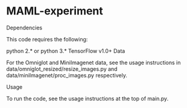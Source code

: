 # MAML-experiment


Dependencies

This code requires the following:

python 2.* or python 3.*
TensorFlow v1.0+
Data

For the Omniglot and MiniImagenet data, see the usage instructions in data/omniglot_resized/resize_images.py and data/miniImagenet/proc_images.py respectively.

Usage

To run the code, see the usage instructions at the top of main.py.
